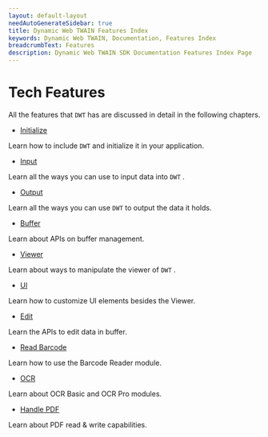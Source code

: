 ```yaml
---
layout: default-layout
needAutoGenerateSidebar: true
title: Dynamic Web TWAIN Features Index
keywords: Dynamic Web TWAIN, Documentation, Features Index
breadcrumbText: Features
description: Dynamic Web TWAIN SDK Documentation Features Index Page
---
```


# Tech Features

All the features that `DWT` has are discussed in detail in the following chapters.

* [Initialize]({{site.indepth}}features/Initialize.html)

Learn how to include `DWT` and initialize it in your application.

* [Input]({{site.indepth}}features/Input.html)

Learn all the ways you can use to input data into `DWT` .

* [Output]({{site.indepth}}features/Output.html)

Learn all the ways you can use `DWT` to output the data it holds.

* [Buffer]({{site.indepth}}features/Buffer.html)

Learn about APIs on buffer management.

* [Viewer]({{site.indepth}}features/viewer.html)

Learn about ways to manipulate the viewer of `DWT` .

* [UI]({{site.indepth}}features/UI.html)

Learn how to customize UI elements besides the Viewer.

* [Edit]({{site.indepth}}features/Edit.html)

Learn the APIs to edit data in buffer.

* [Read Barcode]({{site.indepth}}features/Barcode.html)

Learn how to use the Barcode Reader module.

* [OCR]({{site.indepth}}features/OCR.html)

Learn about OCR Basic and OCR Pro modules.

* [Handle PDF]({{site.indepth}}features/PDF.html)

Learn about PDF read & write capabilities.

